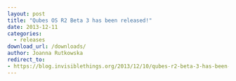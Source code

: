 ```yaml
---
layout: post
title: "Qubes OS R2 Beta 3 has been released!"
date: 2013-12-11
categories:
  - releases
download_url: /downloads/
author: Joanna Rutkowska
redirect_to:
- https://blog.invisiblethings.org/2013/12/10/qubes-r2-beta-3-has-been-released.html
---
```

